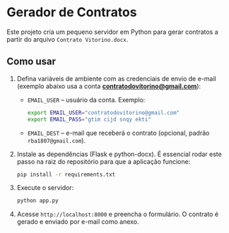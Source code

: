 # Gerador de Contratos

Este projeto cria um pequeno servidor em Python para gerar contratos a partir do arquivo `Contrato Vitorino.docx`.

## Como usar

1. Defina variáveis de ambiente com as credenciais de envio de e-mail (exemplo abaixo usa a conta **contratodovitorino@gmail.com**):
   - `EMAIL_USER` – usuário da conta. Exemplo:

     ```bash
     export EMAIL_USER="contratodovitorino@gmail.com"
     export EMAIL_PASS="gtim cijd snqy ekti"
     ```

   - `EMAIL_DEST` – e-mail que receberá o contrato (opcional, padrão `rba1807@gmail.com`).
2. Instale as dependências (Flask e python-docx). É essencial rodar este passo
   na raiz do repositório para que a aplicação funcione:
   ```bash
   pip install -r requirements.txt
   ```
3. Execute o servidor:
   ```bash
   python app.py
   ```
4. Acesse `http://localhost:8000` e preencha o formulário. O contrato é gerado e enviado por e-mail como anexo.

